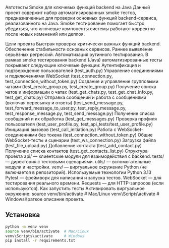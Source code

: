 Автотесты Smoke для ключевых функций backend на Java
Данный проект содержит набор автоматизированных smoke тестов, предназначенных для проверки основных функций backend-сервиса, реализованного на Java. Smoke тестирование помогает быстро убедиться, что ключевые компоненты системы работают корректно после новых изменений или деплоя.

Цели проекта
Быстрая проверка критически важных функций backend.
Обеспечение стабильности основных сервисов.
Раннее выявление серьёзных регрессий.
Автоматизация рутинного тестирования.
В рамках smoke тестирования backend (Java) автоматизированные тесты покрывают следующие ключевые функции:
Аутентификация и подтверждение пользователей (test_auth.py)
Управление соединениями и подключениями WebSocket (test_connection.py, test_connection_without_token.py)
Создание и управление групповыми чатами (test_create_group.py, test_create_group.py)
Получение списка чатов и информации о чатах (test_get_chats.py, test_get_chat_info.py, test_get_chats.py)
Отправка сообщений и работа с сообщениями (включая пересылку и ответы)
(test_send_message.py, test_forward_message_to_user.py, test_reply_message.py, test_response_message.py, test_send_message.py)
Получение списка сообщений и их обработка (test_get_messages.py)
Проверка профиля пользователя (test_user_profile.py, test_api_tests/test_user_profile.py)
Инициация вызовов (test_call_initiation.py)
Работа с WebSocket-соединениями без токена (test_connection_without_token.py)
Общие WebSocket-тесты и сценарии (test_ws_connection.py)
Загрузка файла (test_file_upload.py)
Добавление контакта (test_add_contact.py)
Получение списка контактов (test_get_contacts_list.py)
Структура проекта
api/ — клиентские модули для взаимодействия с backend.
tests/ — директория с тестовыми сценариями.
utils/ — вспомогательные модули и настройки.
venv/ — виртуальное окружение Python (не включается в репозиторий).
Используемые технологии
Python 3.13
Pytest — фреймворк для написания и запуска тестов.
WebSocket — для тестирования реального времени.
Requests — для HTTP-запросов (если используются).
Как запустить тесты
Активировать виртуальное окружение:
source venv/bin/activate  # Mac/Linux
venv\Scripts\activate     # WindowsКраткое описание проекта.

## Установка

```bash
python -m venv venv
source venv/bin/activate  # Mac/Linux
venv\Scripts\activate     # Windows
pip install -r requirements.txt
